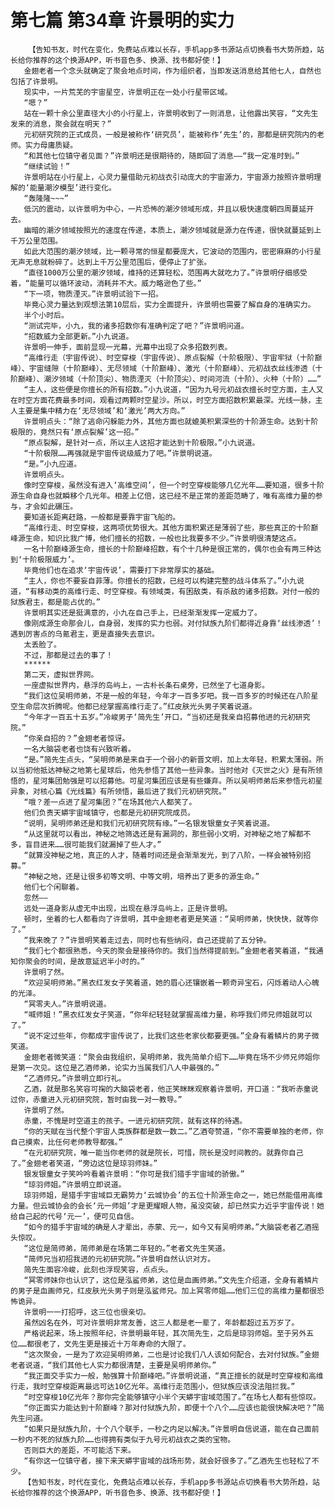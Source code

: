 # 第七篇 第34章 许景明的实力
        【告知书友，时代在变化，免费站点难以长存，手机app多书源站点切换看书大势所趋，站长给你推荐的这个换源APP，听书音色多、换源、找书都好使！】
       金翅老者一个念头就确定了聚会地点时间，作为组织者，当即发送消息给其他七人，自然也包括了许景明。
       现实中，一片荒芜的宇宙星空，许景明正在一处小行星带区域。
       “嗯？”
       站在一颗十余公里直径大小的小行星上，许景明收到了一则消息，让他露出笑容，“文先生发来的消息，聚会就在明天？”
       元初研究院的正式成员，一般是被称作‘研究员’，能被称作‘先生’的，那都是研究院内的老师。实力母庸质疑。
       “和其他七位镇守者见面？”许景明还是很期待的，随即回了消息——“我一定准时到。”
       “继续试验！”
       许景明站在小行星上，心灵力量借助元初战衣引动庞大的宇宙源力，宇宙源力按照许景明理解的‘能量潮汐模型’进行变化。
       “轰隆隆~~~”
       低沉的震动，以许景明为中心，一片恐怖的潮汐领域形成，并且以极快速度朝四周蔓延开去。
       幽暗的潮汐领域按照光的速度在传递，本质上，潮汐领域就是源力在传递，很快就蔓延到上千万公里范围。
       如此大范围的潮汐领域，比一颗寻常的恒星都要庞大，它波动的范围内，密密麻麻的小行星无声无息就粉碎了。达到上千万公里范围后，便停止了扩张。
       “直径1000万公里的潮汐领域，维持的还算轻松，范围再大就吃力了。”许景明仔细感受着，“能量可以循环波动，消耗并不大。威力略逊色了些。”
       “下一项，物质湮灭。”许景明试验下一招。
       毕竟心灵力量达到观想法第10层后，实力全面提升，许景明也需要了解自身的准确实力。
       半个小时后。
       “测试完毕，小九，我的诸多招数你有准确判定了吧？”许景明问道。
       “招数威力全部更新。”小九说道。
       许景明一伸手，面前显现一光幕，光幕中出现了众多招数列表。
       “高维行走（宇宙传说）、时空穿梭（宇宙传说）、原点裂解（十阶极限）、宇宙牢狱（十阶巅峰）、宇宙缝隙（十阶巅峰）、无尽领域（十阶巅峰）、激光（十阶巅峰）、元初战衣丝线渗透（十阶巅峰）、潮汐领域（十阶顶尖）、物质湮灭（十阶顶尖）、时间河流（十阶）、火种（十阶）……”
       “主人，这些便是你擅长的所有招数。”小九说道，“因为九号元初战衣擅长时空方面，主人又在时空方面花费最多时间，观看过两颗时空星沙。所以，时空方面招数积累最深。光线一脉，主人主要是集中精力在‘无尽领域’和‘激光’两大方向。”
       许景明点头：“除了逃命闪躲能力外，其他方面也就媲美积累深些的十阶源生命。达到十阶极限的，竟然只有‘原点裂解’这一招。”
       “原点裂解，是针对一点，所以主人这招才能达到十阶极限。”小九说道。
       “十阶极限……再强就是宇宙传说级威力了吧。”许景明说道。
       “是。”小九应道。
       许景明点头。
       像时空穿梭，虽然没有进入‘高维空间’，但一个时空穿梭能够几亿光年……要知道，很多十阶源生命自身也就瞬移个几光年。相差上亿倍，这已经不是正常的差距范畴了，唯有高维力量的参与，才会如此碾压。
       要知道长距离赶路，一般都是要靠宇宙飞船的。
       “高维行走、时空穿梭，这两项优势很大。其他方面积累还是薄弱了些，那些真正的十阶巅峰源生命，知识比我广博，他们擅长的招数，一般也比我要多不少。”许景明很清楚这点。
       一名十阶巅峰源生命，擅长的十阶巅峰招数，有个十几种是很正常的，偶尔也会有两三种达到‘十阶极限威力’。
       毕竟他们也在追求‘宇宙传说’，需要打下非常厚实的基础。
       “主人，你也不要妄自菲薄。你擅长的招数，已经可以构建完整的战斗体系了。”小九说道，“有移动类的高维行走、时空穿梭。有领域类，有困敌类，有杀敌的诸多招数。对付一般的狱族君主，都是能占优的。”
       许景明其实还是挺满意的，小九在自己手上，已经渐渐发挥一定威力了。
       像刚成源生命那会儿，自身弱，发挥的实力也弱。对付狱族九阶们都得近身靠‘丝线渗透’！遇到厉害点的乌氪君主，更是直接失去意识。
       太丢脸了。
       不过，那都是过去的事了！
       ******
       第二天，虚拟世界网。
       一座虚拟世界内，悬浮的岛屿上，一古朴长条石桌旁，已然坐了七道身影。
       “我们这位吴明师弟，不是一般的年轻，今年才一百多岁吧。我一百多岁的时候还在八阶星空生命层次折腾呢。他都已经掌握高维行走了。”红皮肤光头男子笑着说道。
       “今年才一百五十五岁。”冷峻男子‘简先生’开口，“当初还是我亲自招募他进的元初研究院。”
       “你亲自招的？”金翅老者惊讶。
       一名大脑袋老者也饶有兴致听着。
       “是。”简先生点头，“吴明师弟是来自于一个弱小的新晋文明，加上太年轻，积累太薄弱。所以当初他抵达神秘之地第七星球后，他先参悟了其他一些异象。当时他对《灭世之火》是有所领悟的，星河集团勉强是可以招募他。可星河集团应该是有些嫌弃。所以吴明师弟后来参悟元初星异象，对核心篇《光线篇》有所领悟，最后进了我们元初研究院。”
       “哦？差一点进了星河集团？”在场其他六人都笑了。
       他们负责天蟒宇宙域镇守，也都是元初研究院成员。
       “说明，吴明师弟还是和我们元初研究院有缘。”一名银发银童女子笑着说道。
       “从这里就可以看出，神秘之地筛选还是有漏洞的，那些弱小文明，对神秘之地了解都不多，盲目进来……很可能我们就漏掉了些人才。”
       “就算没神秘之地，真正的人才，随着时间还是会渐渐发光，到了八阶，一样会被特别招募。”
       “神秘之地，还是让很多初等文明、中等文明，培养出了更多的源生命。”
       他们七个闲聊着。
       忽然——
       远处一道身影从虚无中出现，出现在悬浮岛屿上，正是许景明。
       顿时，坐着的七人都看向了许景明，其中金翅老者更是笑道：“吴明师弟，快快快，就等你了。”
       “我来晚了？”许景明笑着走过去，同时也有些纳闷，自己还提前了五分钟。
       “我们七个都很熟悉，今天的聚会是接待你的。我们当然得提前到。”金翅老者笑着道，“我通知你聚会的时间，是故意延迟半小时的。”
       许景明了然。
       “欢迎吴明师弟。”黑衣红发女子笑着道，她的眉心还镶嵌着一颗奇异宝石，闪烁着动人心魄的光泽。
       “冥零夫人。”许景明说道。
       “喊师姐！”黑衣红发女子笑道，“你年纪轻轻就掌握高维力量，称呼我们师兄师姐就可以了。”
       “说不定过些年，你都成宇宙传说了，比我们这些老家伙都要更强。”全身有着鳞片的男子微笑道。
       金翅老者微笑道：“聚会由我组织，吴明师弟，我先简单介绍下……毕竟在场不少师兄师姐你是第一次见。这位是乙酒师弟，论实力当属我们八人中最强的。”
       “乙酒师兄。”许景明立即行礼。
       乙酒，就是那名笑容可掬的大脑袋老者，他正笑眯眯观察着许景明，开口道：“我听赤童说过你，赤童进入元初研究院，暂时由我一对一教导。”
       许景明了然。
       赤童，不愧是时空道主的孩子。一进元初研究院，就有这样的待遇。
       “你的天赋在当代整个宇宙人类族群都是数一数二。”乙酒夸赞道，“你不需要单独的老师，你自己摸索，比任何老师教导都强。”
       “在元初研究院，唯一能当你老师的就是院长，可惜，院长是没时间教的。就靠你自己了。”金翅老者笑道，“旁边这位是琼羽师妹。”
       银发银童女子笑吟吟看着许景明：“你可是我们猎手宇宙域的骄傲。”
       “琼羽师姐。”许景明立即说道。
       琼羽师姐，是猎手宇宙域巨无霸势力‘云城协会’的五位十阶源生命之一，她已然能借用高维力量。但云城协会的会长‘元一师姐’才是更耀眼人物，虽没突破，却已然实力近乎宇宙传说！她给自己起的代号‘元一’，便可见自信。
       “如今的猎手宇宙域的确是人才辈出，赤蒙、元一，如今又有吴明师弟。”大脑袋老者乙酒摇头惊叹。
       “这位是简师弟，简师弟是在场第二年轻的。”老者文先生笑道。
       “简师兄当初招我进的元初研究院。”许景明自然认识对方。
       简先生面容冷峻，此刻也浮现笑容，点点头。
       “冥零师妹你也认识了，这位是泓鲨师弟，这位是血画师弟。”文先生介绍道，全身有着鳞片的男子是血画师兄，红皮肤光头男子则是泓鲨师兄。加上冥零师姐……他们三位的高维力量都很恐怖诡异。
       许景明一一打招呼，这三位也很亲切。
       虽然凶名在外，可对许景明非常友善，这三人都是老一辈了，年龄都超过五万岁了。
       严格说起来，场上按照年纪，许景明最年轻，其次简先生，之后是琼羽师姐。至于另外五位……都很老了，文先生更是接近十万年寿命的大限了。
       “这次聚会，一是为了欢迎吴明师弟，二也是讨论我们八人该如何配合，去对付狱族。”金翅老者说道，“我们其他七人实力都很清楚，主要是吴明师弟你。”
       “我正面交手实力一般，勉强算十阶巅峰吧。”许景明说道，“真正擅长的就是时空穿梭和高维行走，我时空穿梭距离最远可达10亿光年。高维行走范围小，但狱族应该没法阻拦我。”
       “时空穿梭10亿光年？那你完全能够镇守小半个天蟒宇宙域范围了。”在场七人都有些惊叹。
       “你正面实力能达到十阶巅峰？那对付狱族九阶，即便十个八个……应该也能很快解决吧？”简先生问道。
       “如果只是狱族九阶，十个八个联手，一秒之内足以解决。”许景明自信说道，能在自己面前一秒内不死的狱族九阶……也得拥有类似于九号元初战衣之类的宝物。
       否则巨大的差距，不可能活下来。
       “有你这一位镇守者，接下来天蟒宇宙域的战场形势，就会好很多了。”乙酒先生也轻松了不少。
       【告知书友，时代在变化，免费站点难以长存，手机app多书源站点切换看书大势所趋，站长给你推荐的这个换源APP，听书音色多、换源、找书都好使！】